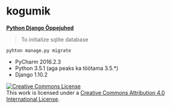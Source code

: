 # kogumik
**[Python Django Õppejuhed](https://github.com/ktenman/django/wiki/)**

> To initialize sqlite database
```shell
pyhton manage.py migrate
```

* PyCharm 2016.2.3
* Python 3.5.1 (aga peaks ka töötama 3.5.*)
* Django 1.10.2

[![Creative Commons License][image-1]][1]  
 This work is licensed under a [Creative Commons Attribution 4.0 International License][1].
 
 [1]:    http://creativecommons.org/licenses/by/4.0/
 
 [image-1]:    http://i.creativecommons.org/l/by/3.0/80x15.png
